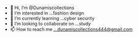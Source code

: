 - 👋 Hi, I’m @Dunamiscollections
- 👀 I’m interested in ...fashion design
- 🌱 I’m currently learning ...cyber security
- 💞️ I’m looking to collaborate on ...study
- 📫 How to reach me ...dunamiscollections444@gmail.com

<!---
Dunamiscollections/Dunamiscollections is a ✨ special ✨ repository because its `README.md` (this file) appears on your GitHub profile.
You can click the Preview link to take a look at your changes.
--->
